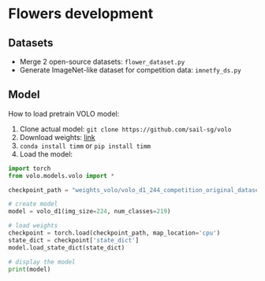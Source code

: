 # Flowers development

## Datasets
- Merge 2 open-source datasets: `flower_dataset.py`
- Generate ImageNet-like dataset for competition data: `imnetfy_ds.py`

## Model
How to load pretrain VOLO model:
1) Clone actual model: `git clone https://github.com/sail-sg/volo`
2) Download weights: [link](https://drive.google.com/file/d/18SKO-GW4yenQcHBHfsp1Wgt3baWa7kdt/view?usp=sharing)
3) `conda install timm` or `pip install timm`
4) Load the model:
``` python
import torch
from volo.models.volo import *

checkpoint_path = "weights_volo/volo_d1_244_competition_original_dataset/model_best.pth.tar"

# create model
model = volo_d1(img_size=224, num_classes=219)

# load weights
checkpoint = torch.load(checkpoint_path, map_location='cpu')
state_dict = checkpoint['state_dict']
model.load_state_dict(state_dict)

# display the model
print(model)
```
